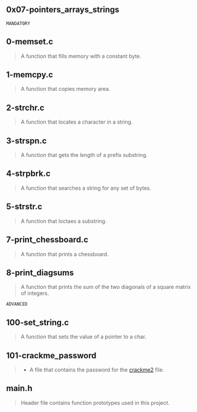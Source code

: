 
## 0x07-pointers_arrays_strings

``` MANDATORY ```

## 0-memset.c
> A function that fills memory with a constant byte.
## 1-memcpy.c
> A function that copies memory area.
## 2-strchr.c
> A function that locates a character in a string.
## 3-strspn.c
> A function that gets the length of a prefix substring.
## 4-strpbrk.c
> A function that searches a string for any set of bytes.
## 5-strstr.c
> A function that loctaes a substring.
## 7-print_chessboard.c
> A function that prints a chessboard.
## 8-print_diagsums
> A function that prints the sum of the two diagonals of a square matrix of integers.

``` ADVANCED ```

## 100-set_string.c
> A function that sets the value of a pointer to a char.
## 101-crackme_password
> - A file that contains the password for the [crackme2](https://github.com/holbertonschool/0x06.c) file.
## main.h
> Header file contains function prototypes used in this project.

